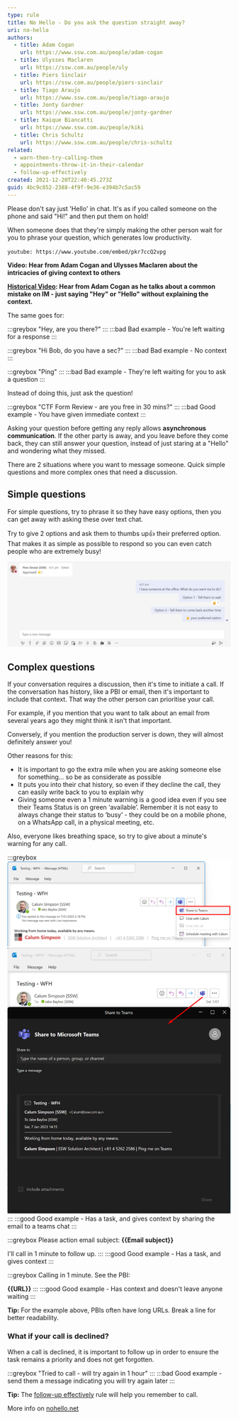 ```yaml
---
type: rule
title: No Hello - Do you ask the question straight away?
uri: no-hello
authors:
  - title: Adam Cogan
    url: https://www.ssw.com.au/people/adam-cogan
  - title: Ulysses Maclaren
    url: https://ssw.com.au/people/uly
  - title: Piers Sinclair
    url: https://ssw.com.au/people/piers-sinclair
  - title: Tiago Araujo
    url: https://www.ssw.com.au/people/tiago-araujo
  - title: Jonty Gardner
    url: https://www.ssw.com.au/people/jonty-gardner
  - title: Kaique Biancatti
    url: https://www.ssw.com.au/people/kiki
  - title: Chris Schultz
    url: https://www.ssw.com.au/people/chris-schultz
related:
  - warn-then-try-calling-them
  - appointments-throw-it-in-their-calendar
  - follow-up-effectively
created: 2021-12-20T22:40:45.273Z
guid: 4bc9c852-2388-4f9f-9e36-e394b7c5ac59
---
```

Please don't say just 'Hello' in chat. It's as if you called someone on the phone and said "Hi!" and then put them on hold!

When someone does that they're simply making the other person wait for you to phrase your question, which generates low productivity.

`youtube: https://www.youtube.com/embed/pkr7ccQ2vpg`

**Video: Hear from Adam Cogan and Ulysses Maclaren about the intricacies of giving context to others**

**[Historical Video](https://www.youtube.com/embed/omuzBQaPQjw): Hear from Adam Cogan as he talks about a common mistake on IM - just saying "Hey" or "Hello" without explaining the context.**

<!--endintro-->

The same goes for:

:::greybox
"Hey, are you there?" 
:::
:::bad
Bad example - You're left waiting for a response
:::

:::greybox
"Hi Bob, do you have a sec?"
:::
:::bad
Bad example - No context
:::

:::greybox
"Ping"
:::
:::bad
Bad example - They're left waiting for you to ask a question
:::

Instead of doing this, just ask the question! 

:::greybox
"CTF Form Review - are you free in 30 mins?"
:::
:::bad
Good example - You have given immediate context
:::

Asking your question before getting any reply allows **asynchronous communication**. If the other party is away, and you leave before they come back, they can still answer your question, instead of just staring at a "Hello" and wondering what they missed.

There are 2 situations where you want to message someone. Quick simple questions and more complex ones that need a discussion.

## Simple questions

For simple questions, try to phrase it so they have easy options, then you can get away with asking these over text chat. 

Try to give 2 options and ask them to thumbs up👍 their preferred option. That makes it as simple as possible to respond so you can even catch people who are extremely busy!

![Figure: ✅ Good example - the question and options are easy for a busy person to action ](no-hello.jpg)

## Complex questions

If your conversation requires a discussion, then it's time to initiate a call. If the conversation has history, like a PBI or email, then it's important to include that context. That way the other person can prioritise your call. 

For example, if you mention that you want to talk about an email from several years ago they might think it isn't that important.

Conversely, if you mention the production server is down, they will almost definitely answer you!

Other reasons for this:

* It is important to go the extra mile when you are asking someone else for something… so be as considerate as possible
* It puts you into their chat history, so even if they decline the call, they can easily write back to you to explain why
* Giving someone even a 1 minute warning is a good idea even if you see their Teams Status is on green ‘available’. Remember it is not easy to always change their status to ‘busy’ - they could be on a mobile phone, on a WhatsApp call, in a physical meeting, etc.

Also, everyone likes breathing space, so try to give about a minute's warning for any call.

:::greybox
![Figure: Share to Teams button](share-to-teams-outlook-button.png)
![Figure: Using the Share to Teams option via Outlook](share-to-teams.png)
:::
:::good
Good example - Has a task, and gives context by sharing the email to a teams chat
:::

:::greybox
Please action email subject: **{{Email subject}}**  

I'll call in 1 minute to follow up.
:::
:::good
Good example - Has a task, and gives context
:::

:::greybox
Calling in 1 minute. See the PBI:

**{{URL}}**
:::
:::good
Good example - Has context and doesn't leave anyone waiting
:::

**Tip:** For the example above, PBIs often have long URLs. Break a line for better readability.

### What if your call is declined?

When a call is declined, it is important to follow up in order to ensure the task remains a priority and does not get forgotten.

:::greybox
"Tried to call - will try again in 1 hour"
:::
:::bad
Good example - send them a message indicating you will try again later
:::

**Tip:** The [follow-up effectively](https://www.ssw.com.au/rules/follow-up-effectively/) rule will help you remember to call. 

More info on [nohello.net](https://nohello.net/)
